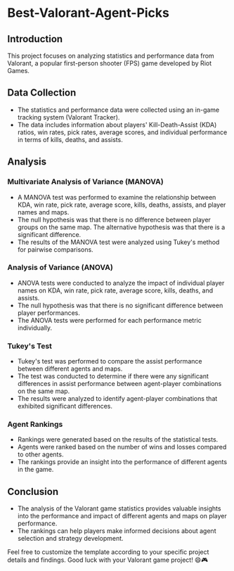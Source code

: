 # Best-Valorant-Agent-Picks



## Introduction
This project focuses on analyzing statistics and performance data from Valorant, a popular first-person shooter (FPS) game developed by Riot Games.

## Data Collection
- The statistics and performance data were collected using an in-game tracking system (Valorant Tracker).
- The data includes information about players' Kill-Death-Assist (KDA) ratios, win rates, pick rates, average scores, and individual performance in terms of kills, deaths, and assists.

## Analysis
### Multivariate Analysis of Variance (MANOVA)
- A MANOVA test was performed to examine the relationship between KDA, win rate, pick rate, average score, kills, deaths, assists, and player names and maps.
- The null hypothesis was that there is no difference between player groups on the same map. The alternative hypothesis was that there is a significant difference.
- The results of the MANOVA test were analyzed using Tukey's method for pairwise comparisons.

### Analysis of Variance (ANOVA)
- ANOVA tests were conducted to analyze the impact of individual player names on KDA, win rate, pick rate, average score, kills, deaths, and assists.
- The null hypothesis was that there is no significant difference between player performances.
- The ANOVA tests were performed for each performance metric individually.

### Tukey's Test
- Tukey's test was performed to compare the assist performance between different agents and maps.
- The test was conducted to determine if there were any significant differences in assist performance between agent-player combinations on the same map.
- The results were analyzed to identify agent-player combinations that exhibited significant differences.

### Agent Rankings
- Rankings were generated based on the results of the statistical tests.
- Agents were ranked based on the number of wins and losses compared to other agents.
- The rankings provide an insight into the performance of different agents in the game.

## Conclusion
- The analysis of the Valorant game statistics provides valuable insights into the performance and impact of different agents and maps on player performance.
- The rankings can help players make informed decisions about agent selection and strategy development.

Feel free to customize the template according to your specific project details and findings. Good luck with your Valorant game project! 😄🎮
